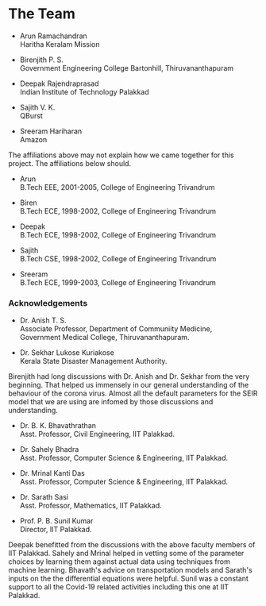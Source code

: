 # The Team

- 	Arun Ramachandran\
	Haritha Keralam Mission

- 	Birenjith P. S.\
  	Government Engineering College Bartonhill, Thiruvananthapuram

- 	Deepak Rajendraprasad\
  	Indian Institute of Technology Palakkad

- 	Sajith V. K.\
	QBurst

- 	Sreeram Hariharan\
	Amazon

The affiliations above may not explain how we came together for this project.
The affiliations below should.

- 	Arun\
	B.Tech EEE, 2001-2005, College of Engineering Trivandrum

- 	Biren\
	B.Tech ECE, 1998-2002, College of Engineering Trivandrum

- 	Deepak\
	B.Tech ECE, 1998-2002, College of Engineering Trivandrum

- 	Sajith\
	B.Tech CSE, 1998-2002, College of Engineering Trivandrum

- 	Sreeram\
	B.Tech ECE, 1999-2003, College of Engineering Trivandrum

### Acknowledgements

- 	Dr. Anish T. S.\
	Associate Professor, Department of Communiity Medicine,\
	Government Medical College, Thiruvananthapuram.

-	Dr. Sekhar Lukose Kuriakose\
	Kerala State Disaster Management Authority.

Birenjith had long discussions with Dr. Anish and Dr. Sekhar from the very
beginning. That helped us immensely in our general understanding of the
behaviour of the corona virus. Almost all the default parameters for the SEIR
model that we are using are infomed by those discussions and understanding.

- 	Dr. B. K. Bhavathrathan\
  	Asst. Professor, Civil Engineering, IIT Palakkad.

- 	Dr. Sahely Bhadra\
  	Asst. Professor, Computer Science \& Engineering, IIT Palakkad.

- 	Dr. Mrinal Kanti Das\
  	Asst. Professor, Computer Science \& Engineering, IIT Palakkad.

-	Dr. Sarath Sasi\
  	Asst. Professor, Mathematics, IIT Palakkad.

-	Prof. P. B. Sunil Kumar\
	Director, IIT Palakkad.

Deepak benefitted from the discussions with the above faculty members of IIT
Palakkad. Sahely and Mrinal helped in vetting some of the parameter choices by
learning them against actual data using techniques from machine learning.
Bhavath's advice on transportation models and Sarath's inputs on the the
differential equations were helpful.  Sunil was a constant support to all the
Covid-19 related activities including this one at IIT Palakkad.
